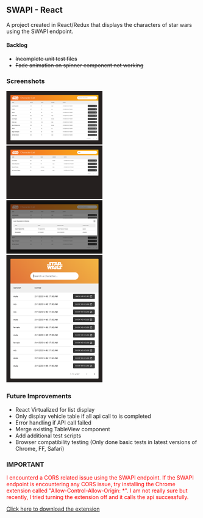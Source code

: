 ## SWAPI - React

A project created in React/Redux that displays the characters of star wars using the SWAPI endpoint.

#### Backlog

- ~~Incomplete unit test files~~
- ~~Fade animation on spinner component not working~~

### Screenshots

<img src="/screenshots/home.png" width="50%" />
<img src="/screenshots/search.png" width="50%" />
<img src="/screenshots/vehicle-list.png" width="50%" />
<img src="/screenshots/home-small.png" width="50%" />

### Future Improvements

- React Virtualized for list display
- Only display vehicle table if all api call to is completed
- Error handling if API call failed
- Merge existing TableView component
- Add additional test scripts
- Browser compatibility testing (Only done basic tests in latest versions of Chrome, FF, Safari)

### IMPORTANT

<span style="color:red">I encounterd a CORS related issue using the SWAPI endpoint. If the SWAPI endpoint is encountering any CORS issue, try installing the Chrome extension called "Allow-Control-Allow-Origin: \*". I am not really sure but recently, I tried turning the extension off and it calls the api successfully.</span>

[Click here to download the extension](https://chrome.google.com/webstore/detail/allow-control-allow-origi/nlfbmbojpeacfghkpbjhddihlkkiljbi?hl=en)
